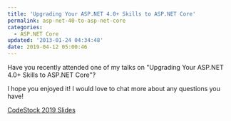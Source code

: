```yaml
---
title: 'Upgrading Your ASP.NET 4.0+ Skills to ASP.NET Core'
permalink: asp-net-40-to-asp-net-core
categories:
  - ASP.NET Core
updated: '2013-01-24 04:34:48'
date: 2019-04-12 05:00:46
---
```


Have you recently attended one of my talks on "Upgrading Your ASP.NET 4.0+ Skills to ASP.NET Core"?

I hope you enjoyed it!  I would love to chat more about any questions you have!

[CodeStock 2019 Slides](https://griffcdn.blob.core.windows.net/kevgriffinpublic/asp-net-40-to-asp-net-core/CodeStock%202019%20-%20Upgrading%20Your%20ASPNET%204%20Skills%20to%20ASPNET%20Core.pdf)